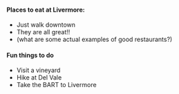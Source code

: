 #### Places to eat at Livermore:

- Just walk downtown
- They are all great!!
- (what are some actual examples of good restaurants?)


#### Fun things to do
- Visit a vineyard
- Hike at Del Vale
- Take the BART to Livermore

